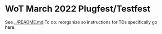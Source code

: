 # WoT March 2022 Plugfest/Testfest
See [../README.md](../README.md)
To do: reorganize so instructions for TDs specifically go here.
